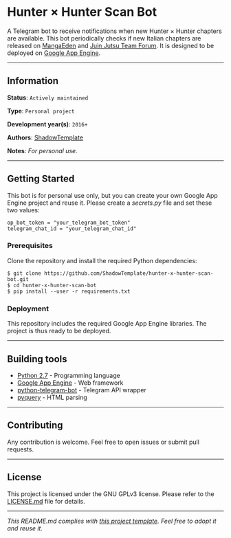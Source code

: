 # Hunter × Hunter Scan Bot

A Telegram bot to receive notifications when new Hunter × Hunter chapters are 
available. This bot periodically checks if new Italian chapters are released on 
[MangaEden](https://www.mangaeden.com/it/) and [Juin Jutsu Team Forum](
http://juinjutsuteam.forumcommunity.net/). It is designed to be deployed on 
[Google App Engine](https://cloud.google.com/appengine/).


---
## Information

**Status**: `Actively maintained`

**Type**: `Personal project`

**Development year(s)**: `2016+`

**Authors**: [ShadowTemplate](https://github.com/ShadowTemplate)

**Notes**: *For personal use.*

---
## Getting Started

This bot is for personal use only, but you can create your own Google App 
Engine project and reuse it. Please create a *secrets.py* file and set these 
two values:

```
op_bot_token = "your_telegram_bot_token"
telegram_chat_id = "your_telegram_chat_id"
```

### Prerequisites

Clone the repository and install the required Python dependencies:

```
$ git clone https://github.com/ShadowTemplate/hunter-x-hunter-scan-bot.git
$ cd hunter-x-hunter-scan-bot
$ pip install --user -r requirements.txt
```

### Deployment

This repository includes the required Google App Engine libraries. The project 
is thus ready to be deployed.


---
## Building tools

* [Python 2.7](https://www.python.org/downloads/release/python-270/) - 
Programming language
* [Google App Engine](https://cloud.google.com/appengine/) - Web framework
* [python-telegram-bot](https://python-telegram-bot.org/) - Telegram API 
wrapper 
* [pyquery](http://pyquery.readthedocs.io/en/latest/) - HTML parsing

---
## Contributing

Any contribution is welcome. Feel free to open issues or submit pull requests.

---
## License

This project is licensed under the GNU GPLv3 license.
Please refer to the [LICENSE.md](LICENSE.md) file for details.

---
*This README.md complies with [this project template](
https://github.com/ShadowTemplate/project-template). Feel free to adopt it
and reuse it.*
